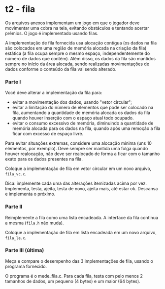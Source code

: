 # t2 - fila

Os arquivos anexos implementam um jogo em que o jogador deve movimentar uma cobra na tela, evitando obstáculos e tentando acertar prêmios.
O jogo é implementado usando filas.

A implementação de fila fornecida usa alocação contígua (os dados na fila são colocados em uma região de memória alocada na criação da fila) estática (a fila ocupa sempre o mesmo espaço, independentemente do número de dados que contém). Além disso, os dados da fila são mantidos sempre no início da área alocada, sendo realizadas movimentações de dados conforme o conteúdo da fila vai sendo alterado.

### Parte I

Você deve alterar a implementação da fila para:
- evitar a movimentação dos dados, usando "vetor circular";
- evitar a limitação do número de elementos que pode ser colocado na fila, aumentando a quantidade de memória alocada os dados da fila quando houver inserção com o espaço atual todo ocupado.
- evitar o consumo excessivo de memória, diminuindo a quantidade de memória alocada para os dados na fila, quando após uma remoção a fila ficar com excesso de espaço livre.

Para evitar situações extremas, considere uma alocação mínima (uns 10 elementos, por exemplo). Deve sempre ser mantida uma folga quando houver realocação, não deve ser realocado de forma a ficar com o tamanho exato para os dados presentes na fila.

Coloque a implementação de fila em vetor circular em um novo arquivo, `fila_vc.c`.

Dica: implemente cada uma das alterações itemizadas acima por vez. Implementa, testa, ajeita, testa de novo, ajeita mais, até estar ok. Descansa e implementa o próximo.

### Parte II

Reimplemente a fila como uma lista encadeada.
A interface da fila continua a mesma (`fila.h` não muda).

Coloque a implementação de fila em lista encadeada em um novo arquivo, `fila_le.c`.

### Parte III (última)

Meça e compare o desempenho das 3 implementações de fila, usando o programa fornecido.

O programa é o mede_fila.c.
Para cada fila, testa com pelo menos 2 tamanhos de dados, um pequeno (4 bytes) e um maior (64 bytes).